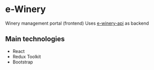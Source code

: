 # e-Winery

Winery management portal (frontend)
Uses [e-winery-api](https://github.com/demococcus/e-winery-api) as backend

## Main technologies
- React
- Redux Toolkit
- Bootstrap